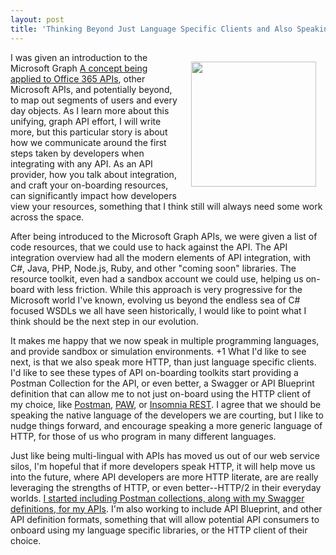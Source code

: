 ```yaml
---
layout: post
title: 'Thinking Beyond Just Language Specific Clients and Also Speaking the Formats Popular HTTP Clients Are Using'
---
```

<p><a href="https://www.getpostman.com/"><img style="padding: 15px;" src="https://s3.amazonaws.com/kinlane-productions/bw-icons/bw-postman.png" alt="" width="200" align="right" /></a></p>
<p>I was given an introduction to the Microsoft Graph&nbsp;<a href="https://msdn.microsoft.com/en-us/office/office365/howto/develop-office-graph">A concept being applied to Office 365 APIs</a>, other Microsoft APIs, and potentially beyond, to map out segments of users and every day objects. As I learn more about this unifying, graph API effort, I will write more, but this particular story is about how we communicate around the first steps taken by developers when integrating with any API. As an API provider, how you talk about integration, and craft your on-boarding resources, can significantly impact how developers view your resources, something that I think still will always need some work across the space.</p>
<p>After being introduced to the Microsoft Graph APIs, we were given a list of code resources, that we could use to hack against the API. The API integration overview had all the modern elements of API integration, with C#, Java, PHP, Node.js, Ruby, and other "coming soon" libraries. The resource toolkit, even had a sandbox account we could use, helping us on-board with less friction. While this approach is very progressive for the Microsoft world I've known, evolving us beyond the endless sea of C# focused WSDLs we all have seen historically, I would like to point what I think should be the next step in our evolution.</p>
<p>It makes me happy that we now speak in multiple programming languages, and provide sandbox or simulation environments. +1 What I'd like to see next, is that we also speak more HTTP, than just language specific clients. I'd like to see these types of API on-boarding toolkits start providing a Postman Collection for the API, or even better, a Swagger or API Blueprint definition that can allow me to not just on-board using the HTTP client of my choice, like <a href="https://www.getpostman.com/">Postman</a>, <a href="https://luckymarmot.com/paw">PAW</a>, or <a href="http://insomnia.rest/">Insomnia REST</a>. I agree that we should be speaking the native language of the developers we are courting, but I like to nudge things forward, and encourage speaking a more generic language of HTTP, for those of us who program in many different languages.</p>
<p>Just like being multi-lingual with APIs has moved us out of our web service silos, I'm hopeful that if more developers speak HTTP, it will help move us into the future, where API developers are more HTTP literate, are are really leveraging the strengths of HTTP, or even better--HTTP/2 in their everyday worlds. <a href="https://kin-lane.github.io/api/">I started including Postman collections, along with my Swagger definitions, for my APIs</a>.&nbsp;I'm also working to include API Blueprint, and other API definition formats, something that will allow potential API consumers to onboard using my language specific libraries, or the HTTP client of their choice.</p>
